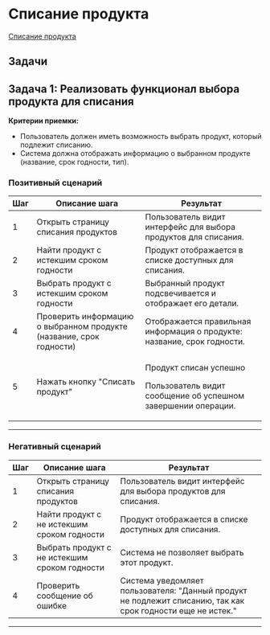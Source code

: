 # Списание продукта

[Списание продукта](../requirements.md#_20)

## Задачи

## Задача 1: Реализовать функционал выбора продукта для списания
 

**Критерии приемки:**

  - Пользователь должен иметь возможность выбрать продукт, который подлежит списанию.
  - Система должна отображать информацию о выбранном продукте (название, срок годности, тип).

### Позитивный сценарий

|**Шаг**|**Описание шага**|**Результат**|
|-------|---------------------------------------------------------------|----------------------------------------------------|
|1|Открыть страницу списания продуктов|Пользователь видит интерфейс для выбора продуктов для списания.|
|2|Найти продукт с истекшим сроком годности|Продукт отображается в списке доступных для списания.|
|3|Выбрать продукт с истекшим сроком годности|Выбранный продукт подсвечивается и отображает его детали.|
|4|Проверить информацию о выбранном продукте (название, срок годности)|Отображается правильная информация о продукте: название, срок годности.|
|5|Нажать кнопку "Списать продукт"|<p>Продукт списан успешно</p><p>Пользователь видит сообщение об успешном завершении операции.</p>|

-----

### Негативный сценарий

|**Шаг**|**Описание шага**|**Результат**|
|-------|---------------------------------------------------------------|----------------------------------------------------|
|1|Открыть страницу списания продуктов|Пользователь видит интерфейс для выбора продуктов для списания.|
|2|Найти продукт с не истекшим сроком годности|Продукт отображается в списке доступных для списания.|
|3|Выбрать продукт с не истекшим сроком годности|Система не позволяет выбрать этот продукт.|
|4|Проверить сообщение об ошибке|Система уведомляет пользователя: "Данный продукт не подлежит списанию, так как срок годности еще не истек."|

-----